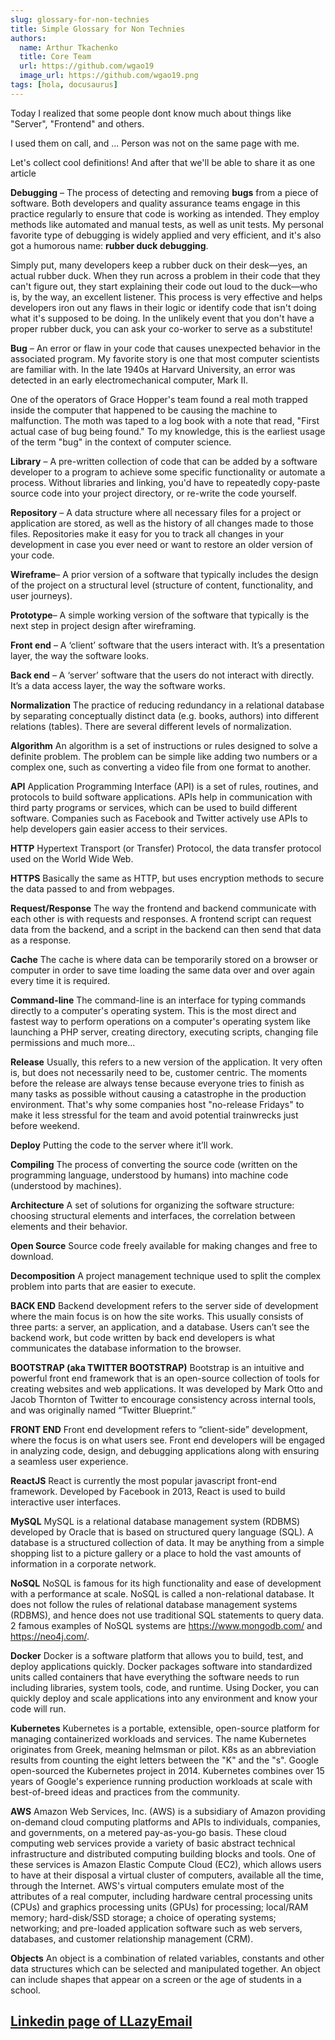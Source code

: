 ```yaml
---
slug: glossary-for-non-technies
title: Simple Glossary for Non Technies
authors:
  name: Arthur Tkachenko
  title: Core Team
  url: https://github.com/wgao19
  image_url: https://github.com/wgao19.png
tags: [hola, docusaurus]
---
```


Today I realized that some people dont know much about things like "Server", "Frontend" and others.

I used them on call, and ... Person was not on the same page with me.

Let's collect cool definitions! And after that we'll be able to share it as one article


**Debugging** – The process of detecting and removing **bugs** from a piece of software. Both developers and quality assurance teams engage in this practice regularly to ensure that code is working as intended. They employ methods like automated and manual tests, as well as unit tests. My personal favorite type of debugging is widely applied and very efficient, and it's also got a humorous name: **rubber duck debugging**.

Simply put, many developers keep a rubber duck on their desk—yes, an actual rubber duck. When they run across a problem in their code that they can't figure out, they start explaining their code out loud to the duck—who is, by the way, an excellent listener. This process is very effective and helps developers iron out any flaws in their logic or identify code that isn't doing what it's supposed to be doing. In the unlikely event that you don't have a proper rubber duck, you can ask your co-worker to serve as a substitute!

**Bug** – An error or flaw in your code that causes unexpected behavior in the associated program. My favorite story is one that most computer scientists are familiar with. In the late 1940s at Harvard University, an error was detected in an early electromechanical computer, Mark II.

One of the operators of Grace Hopper's team found a real moth trapped inside the computer that happened to be causing the machine to malfunction. The moth was taped to a log book with a note that read, "First actual case of bug being found." To my knowledge, this is the earliest usage of the term "bug" in the context of computer science.

**Library** – A pre-written collection of code that can be added by a software developer to a program to achieve some specific functionality or automate a process. Without libraries and linking, you'd have to repeatedly copy-paste source code into your project directory, or re-write the code yourself.

**Repository** – A data structure where all necessary files for a project or application are stored, as well as the history of all changes made to those files. Repositories make it easy for you to track all changes in your development in case you ever need or want to restore an older version of your code.

**Wireframe**– A prior version of a software that typically includes the design of the project on a structural level (structure of content, functionality, and user journeys).

**Prototype**– A simple working version of the software that typically is the next step in project design after wireframing.

**Front end** – A ‘client’ software that the users interact with. It’s a presentation layer, the way the software looks.

**Back end** – A ‘server’ software that the users do not interact with directly. It’s a data access layer, the way the software works.

**Normalization**
The practice of reducing redundancy in a relational database by separating conceptually distinct data (e.g. books, authors) into different relations (tables). There are several different levels of normalization.

**Algorithm**
An algorithm is a set of instructions or rules designed to solve a definite problem. The problem can be simple like adding two numbers or a complex one, such as converting a video file from one format to another.


**API**
Application Programming Interface (API) is a set of rules, routines, and protocols to build software applications. APIs help in communication with third party programs or services, which can be used to build different software. Companies such as Facebook and Twitter actively use APIs to help developers gain easier access to their services.

**HTTP**
Hypertext Transport (or Transfer) Protocol, the data transfer protocol used on the World Wide Web.

**HTTPS**
Basically the same as HTTP, but uses encryption methods to secure the data passed to and from webpages.

**Request/Response**
The way the frontend and backend communicate with each other is with requests and responses. A frontend script can request data from the backend, and a script in the backend can then send that data as a response.

**Cache**
The cache is where data can be temporarily stored on a browser or computer in order to save time loading the same data over and over again every time it is required.

**Command-line**
The command-line is an interface for typing commands directly to a computer's operating system. This is the most direct and fastest way to perform operations on a computer's operating system like launching a PHP server, creating directory, executing scripts, changing file permissions and much more...


**Release**
Usually, this refers to a new version of the application. It very often is, but does not necessarily need to be, customer centric. The moments before the release are always tense because everyone tries to finish as many tasks as possible without causing a catastrophe in the production environment. That's why some companies host "no-release Fridays" to make it less stressful for the team and avoid potential trainwrecks just before weekend.

**Deploy**
Putting the code to the server where it’ll work.

**Compiling**
The process of converting the source code (written on the programming language, understood by humans) into machine code (understood by machines).

**Architecture**
A set of solutions for organizing the software structure: choosing structural elements and interfaces, the correlation between elements and their behavior.

**Open Source**
Source code freely available for making changes and free to download.

**Decomposition**
A project management technique used to split the complex problem into parts that are easier to execute.

**BACK END**
Backend development refers to the server side of development where the main focus is on how the site works. This usually consists of three parts: a server, an application, and a database. Users can’t see the backend work, but code written by back end developers is what communicates the database information to the browser.

**BOOTSTRAP (aka TWITTER BOOTSTRAP)**
Bootstrap is an intuitive and powerful front end framework that is an open-source collection of tools for creating websites and web applications. It was developed by Mark Otto and Jacob Thornton of Twitter to encourage consistency across internal tools, and was originally named “Twitter Blueprint.”

**FRONT END**
Front end development refers to “client-side” development, where the focus is on what users see. Front end developers will be engaged in analyzing code, design, and debugging applications along with ensuring a seamless user experience.

**ReactJS**
React is currently the most popular javascript front-end framework.
Developed by Facebook in 2013, React is used to build interactive user interfaces.

**MySQL**
MySQL is a relational database management system (RDBMS) developed by Oracle that is based on structured query language (SQL). A database is a structured collection of data. It may be anything from a simple shopping list to a picture gallery or a place to hold the vast amounts of information in a corporate network.

**NoSQL**
NoSQL is famous for its high functionality and ease of development with a performance at scale. NoSQL is called a non-relational database. It does not follow the rules of relational database management systems (RDBMS), and hence does not use traditional SQL statements to query data. 2 famous examples of NoSQL systems are https://www.mongodb.com/ and https://neo4j.com/.

**Docker**
Docker is a software platform that allows you to build, test, and deploy applications quickly. Docker packages software into standardized units called containers that have everything the software needs to run including libraries, system tools, code, and runtime. Using Docker, you can quickly deploy and scale applications into any environment and know your code will run.

**Kubernetes**
Kubernetes is a portable, extensible, open-source platform for managing containerized workloads and services.
The name Kubernetes originates from Greek, meaning helmsman or pilot. K8s as an abbreviation results from counting the eight letters between the "K" and the "s". Google open-sourced the Kubernetes project in 2014. Kubernetes combines over 15 years of Google's experience running production workloads at scale with best-of-breed ideas and practices from the community.

**AWS**
Amazon Web Services, Inc. (AWS) is a subsidiary of Amazon providing on-demand cloud computing platforms and APIs to individuals, companies, and governments, on a metered pay-as-you-go basis. These cloud computing web services provide a variety of basic abstract technical infrastructure and distributed computing building blocks and tools. One of these services is Amazon Elastic Compute Cloud (EC2), which allows users to have at their disposal a virtual cluster of computers, available all the time, through the Internet. AWS's virtual computers emulate most of the attributes of a real computer, including hardware central processing units (CPUs) and graphics processing units (GPUs) for processing; local/RAM memory; hard-disk/SSD storage; a choice of operating systems; networking; and pre-loaded application software such as web servers, databases, and customer relationship management (CRM).

**Objects**
An object is a combination of related variables, constants and other data structures which can be selected and manipulated together. An object can include shapes that appear on a screen or the age of students in a school.


## [Linkedin page of LLazyEmail](https://www.linkedin.com/company/llazyemail/)
